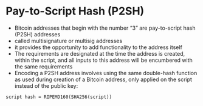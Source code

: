 # Pay-to-Script Hash (P2SH) 

* Bitcoin addresses that begin with the number “3” are pay-to-script hash (P2SH) addresses
* called multisignature or multisig addresses
* it provides the opportunity to add functionality to the address itself
* The requirements are designated at the time the address is created, within the script, and all inputs to this address will be encumbered with the same requirements
* Encoding a P2SH address involves using the same double-hash function as used during creation of a Bitcoin address, only applied on the script instead of the public key:

```
script hash = RIPEMD160(SHA256(script))
```



